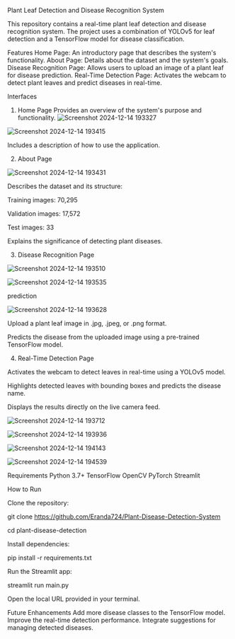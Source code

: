 Plant Leaf Detection and Disease Recognition System

This repository contains a real-time plant leaf detection and disease recognition system. The project uses a combination of YOLOv5 for leaf detection and a TensorFlow model for disease classification.

Features
Home Page: An introductory page that describes the system's functionality.
About Page: Details about the dataset and the system's goals.
Disease Recognition Page: Allows users to upload an image of a plant leaf for disease prediction.
Real-Time Detection Page: Activates the webcam to detect plant leaves and predict diseases in real-time.


Interfaces

1. Home Page
Provides an overview of the system's purpose and functionality.
  ![Screenshot 2024-12-14 193327](https://github.com/user-attachments/assets/d7e27b1f-6f8f-4ee5-a951-c8b833bb3745)

![Screenshot 2024-12-14 193415](https://github.com/user-attachments/assets/92ef30f8-c5fe-4b24-8ac8-af21176c047f)

Includes a description of how to use the application.

2. About Page

![Screenshot 2024-12-14 193431](https://github.com/user-attachments/assets/3ac2ea61-3a8c-406b-98fb-eaeaeadfb287)

Describes the dataset and its structure:

Training images: 70,295

Validation images: 17,572

Test images: 33

Explains the significance of detecting plant diseases.

3. Disease Recognition Page

![Screenshot 2024-12-14 193510](https://github.com/user-attachments/assets/76b71f47-7bce-45b9-a93b-fda84751e849)

![Screenshot 2024-12-14 193535](https://github.com/user-attachments/assets/5168e602-0f78-4bab-811e-ccbf2ff36f73)

prediction

![Screenshot 2024-12-14 193628](https://github.com/user-attachments/assets/1b32d32d-a460-49c9-9fb0-5ccd3b90802a)

Upload a plant leaf image in .jpg, .jpeg, or .png format.

Predicts the disease from the uploaded image using a pre-trained TensorFlow model.

4. Real-Time Detection Page

Activates the webcam to detect leaves in real-time using a YOLOv5 model.

Highlights detected leaves with bounding boxes and predicts the disease name.

Displays the results directly on the live camera feed.

![Screenshot 2024-12-14 193712](https://github.com/user-attachments/assets/3ab02127-09c4-4253-a173-2c9dd2972543)

![Screenshot 2024-12-14 193936](https://github.com/user-attachments/assets/ab6ec0f3-c202-4798-a916-a4382f89ed28)

![Screenshot 2024-12-14 194143](https://github.com/user-attachments/assets/02a66b6e-290f-4035-b1fe-c556aaad2cd5)

![Screenshot 2024-12-14 194539](https://github.com/user-attachments/assets/877b0b02-4b44-494b-a8c5-6b717f1e8667)

Requirements
Python 3.7+
TensorFlow
OpenCV
PyTorch
Streamlit

How to Run

Clone the repository:

git clone https://github.com/Eranda724/Plant-Disease-Detection-System

cd plant-disease-detection

Install dependencies:

pip install -r requirements.txt

Run the Streamlit app:

streamlit run main.py

Open the local URL provided in your terminal.

Future Enhancements
Add more disease classes to the TensorFlow model.
Improve the real-time detection performance.
Integrate suggestions for managing detected diseases.
